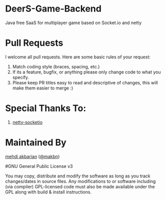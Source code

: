 # DeerS-Game-Backend
Java free SaaS for multiplayer game based on Socket.io and netty

# Pull Requests
I welcome all pull requests. Here are some basic rules of your request:
  1. Match coding style (braces, spacing, etc.)
  2. If its a feature, bugfix, or anything please only change code to what you specify.
  3. Please keep PR titles easy to read and descriptive of changes, this will make them easier to merge :)
  
# Special Thanks To:
  1.  [netty-socketio](https://github.com/mrniko/netty-socketio)
  
  
  
# Maintained By
[mehdi akbarian](https://github.com/makbn) ([@makbn](https://www.twitter.com/makbn))


#GNU General Public License v3

You may copy, distribute and modify the software as long as you track changes/dates in source files. Any modifications to or software including (via compiler) GPL-licensed code must also be made available under the GPL along with build & install instructions.

